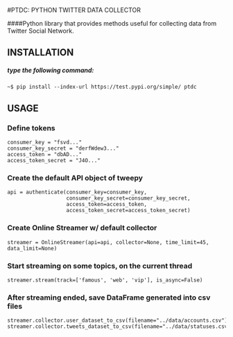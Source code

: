#PTDC: PYTHON TWITTER DATA COLLECTOR

####Python library that provides methods useful for collecting data from Twitter Social Network.

## INSTALLATION
##### type the following command:
    ~$ pip install --index-url https://test.pypi.org/simple/ ptdc

## USAGE
### Define tokens
    consumer_key = "fsvd..."
    consumer_key_secret = "derfWdew3..."
    access_token = "dbAD..."
    access_token_secret = "J4O..."
    


### Create the default API object of tweepy
    api = authenticate(consumer_key=consumer_key,
                       consumer_key_secret=consumer_key_secret,
                       access_token=access_token,
                       access_token_secret=access_token_secret)

### Create Online Streamer w/ default collector
    streamer = OnlineStreamer(api=api, collector=None, time_limit=45, data_limit=None)

### Start streaming on some topics, on the current thread
    streamer.stream(track=['famous', 'web', 'vip'], is_async=False)

### After streaming ended, save DataFrame generated into csv files
    streamer.collector.user_dataset_to_csv(filename="../data/accounts.csv")
    streamer.collector.tweets_dataset_to_csv(filename="../data/statuses.csv")